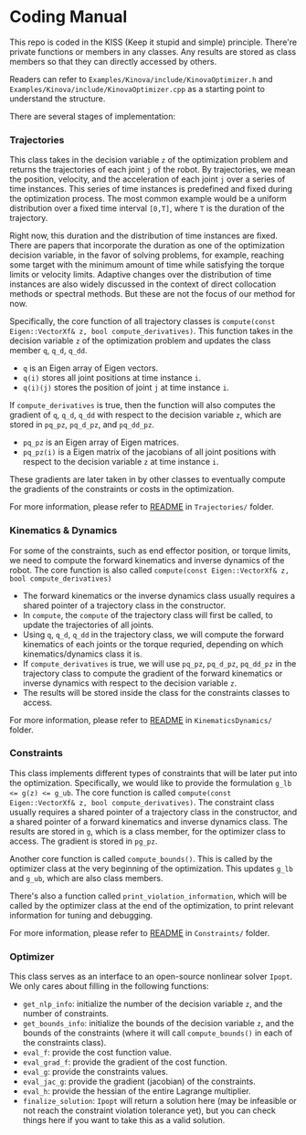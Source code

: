 # Coding Manual

This repo is coded in the KISS (Keep it stupid and simple) principle. 
There're private functions or members in any classes.
Any results are stored as class members so that they can directly accessed by others.

Readers can refer to `Examples/Kinova/include/KinovaOptimizer.h` and `Examples/Kinova/include/KinovaOptimizer.cpp` as a starting point to understand the structure.

There are several stages of implementation:

### Trajectories
This class takes in the decision variable `z` of the optimization problem and returns the trajectories of each joint `j` of the robot.
By trajectories, we mean the position, velocity, and the acceleration of each joint `j` over a series of time instances.
This series of time instances is predefined and fixed during the optimization process.
The most common example would be a uniform distribution over a fixed time interval `[0,T]`, where `T` is the duration of the trajectory.

Right now, this duration and the distribution of time instances are fixed.
There are papers that incorporate the duration as one of the optimization decision variable, in the favor of solving problems, for example, reaching some target with the minimum amount of time while satisfying the torque limits or velocity limits.
Adaptive changes over the distribution of time instances are also widely discussed in the context of direct collocation methods or spectral methods.
But these are not the focus of our method for now.

Specifically, the core function of all trajectory classes is `compute(const Eigen::VectorXf& z, bool compute_derivatives)`.
This function takes in the decision variable `z` of the optimization problem and updates the class member `q`, `q_d`, `q_dd`.

 - `q` is an Eigen array of Eigen vectors.
 - `q(i)` stores all joint positions at time instance `i`.
 - `q(i)(j)` stores the position of joint `j` at time instance `i`.
 
 If `compute_derivatives` is true, then the function will also computes the gradient of `q`, `q_d`, `q_dd` with respect to the decision variable `z`, which are stored in `pq_pz`, `pq_d_pz`, and `pq_dd_pz`.

 - `pq_pz` is an Eigen array of Eigen matrices.
 - `pq_pz(i)` is a Eigen matrix of the jacobians of all joint positions with respect to the decision variable `z` at time instance `i`.

 These gradients are later taken in by other classes to eventually compute the gradients of the constraints or costs in the optimization.

For more information, please refer to [README](../Trajectories/README.md) in `Trajectories/` folder.

 ### Kinematics & Dynamics
For some of the constraints, such as end effector position, or torque limits, we need to compute the forward kinematics and inverse dynamics of the robot.
The core function is also called `compute(const Eigen::VectorXf& z, bool compute_derivatives)`

 - The forward kinematics or the inverse dynamics class usually requires a shared pointer of a trajectory class in the constructor.
 - In `compute`, the `compute` of the trajectory class will first be called, to update the trajectories of all joints.
 - Using `q`, `q_d`, `q_dd` in the trajectory class, we will compute the forward kinematics of each joints or the torque requried, depending on which kinematics/dynamics class it is.
 - If `compute_derivatives` is true, we will use `pq_pz`, `pq_d_pz`, `pq_dd_pz` in the trajectory class to compute the gradient of the forward kinematics or inverse dynamics with respect to the decision variable `z`.
 - The results will be stored inside the class for the constraints classes to access.

For more information, please refer to [README](../KinematicsDynamics/README.md) in `KinematicsDynamics/` folder. 

 ### Constraints
This class implements different types of constraints that will be later put into the optimization.
Specifically, we would like to provide the formulation `g_lb <= g(z) <= g_ub`.
The core function is called `compute(const Eigen::VectorXf& z, bool compute_derivatives)`. 
The constraint class usually requires a shared pointer of a trajectory class in the constructor, and a shared pointer of a forward kinematics and inverse dynamics class. 
The results are stored in `g`, which is a class member, for the optimizer class to access.
The gradient is stored in `pg_pz`.

Another core function is called `compute_bounds()`.
This is called by the optimizer class at the very beginning of the optimization.
This updates `g_lb` and `g_ub`, which are also class members.

There's also a function called `print_violation_information`, which will be called by the optimizer class at the end of the optimization, to print relevant information for tuning and debugging.

For more information, please refer to [README](../Constraints/README.md) in `Constraints/` folder. 

 ### Optimizer 
This class serves as an interface to an open-source nonlinear solver `Ipopt`.
We only cares about filling in the following functions:

 - `get_nlp_info`: initialize the number of the decision variable `z`, and the number of constraints.
 - `get_bounds_info`: initialize the bounds of the decision variable `z`, and the bounds of the constraints (where it will call `compute_bounds()` in each of the constraints class).
 - `eval_f`: provide the cost function value.
 - `eval_grad_f`: provide the gradient of the cost function.
 - `eval_g`: provide the constraints values.
 - `eval_jac_g`: provide the gradient (jacobian) of the constraints.
 - `eval_h`: provide the hessian of the entire Lagrange multiplier.
 - `finalize_solution`: `Ipopt` will return a solution here (may be infeasible or not reach the constraint violation tolerance yet), but you can check things here if you want to take this as a valid solution.


